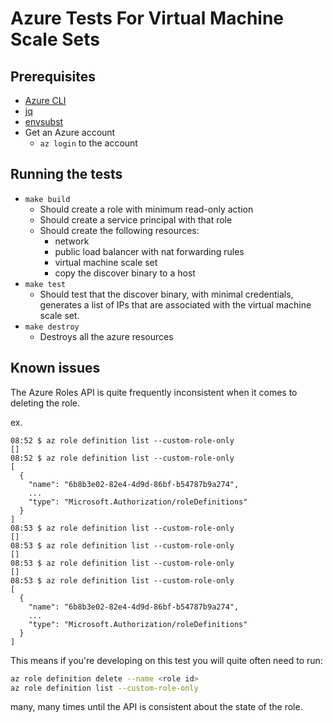 # Azure Tests For Virtual Machine Scale Sets

## Prerequisites
- [Azure CLI](https://docs.microsoft.com/en-us/cli/azure/install-azure-cli)
- [jq](https://stedolan.github.io/jq/download/)
- [envsubst](https://www.gnu.org/software/gettext/)
- Get an Azure account
    - `az login` to the account

## Running the tests

- `make build`
    - Should create a role with minimum read-only action
    - Should create a service principal with that role
    - Should create the following resources:
        - network
        - public load balancer with nat forwarding rules
        - virtual machine scale set
        - copy the discover binary to a host
- `make test`
    - Should test that the discover binary, with minimal credentials, generates a list of IPs that are associated with the virtual machine scale set.
- `make destroy`
    - Destroys all the azure resources

## Known issues

The Azure Roles API is quite frequently inconsistent when it comes to deleting the role.

ex.

```
08:52 $ az role definition list --custom-role-only
[]
08:52 $ az role definition list --custom-role-only
[
  {
    "name": "6b8b3e02-82e4-4d9d-86bf-b54787b9a274",
    ...
    "type": "Microsoft.Authorization/roleDefinitions"
  }
]
08:53 $ az role definition list --custom-role-only
[]
08:53 $ az role definition list --custom-role-only
[]
08:53 $ az role definition list --custom-role-only
[]
08:53 $ az role definition list --custom-role-only
[
  {
    "name": "6b8b3e02-82e4-4d9d-86bf-b54787b9a274",
    ...
    "type": "Microsoft.Authorization/roleDefinitions"
  }
]
```

This means if you're developing on this test you will quite often need to run:

```bash
az role definition delete --name <role id>
az role definition list --custom-role-only
```

many, many times until the API is consistent about the state of the role.

